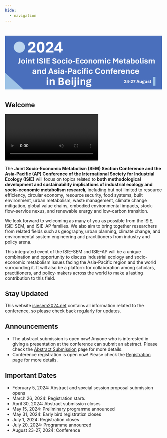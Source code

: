 ```yaml
---
hide:
  - navigation
---
```


# ![1706701450090](image/index/1706701450090.png)

## Welcome

<video controls>
<source src="image/index/1706717580636.mp4" type="video/mp4">
</video>

The **Joint Socio-Economic Metabolism (SEM) Section Conference and the Asia-Pacific (AP) Conference of the International Society for Industrial Ecology (ISIE)** will focus on topics related to **both methodological development and sustainability implications of industrial ecology and socio-economic metabolism research**, including but not limited to resource efficiency, circular economy, resource security, food systems, built environment, urban metabolism, waste management, climate change mitigation, global value chains, embodied environmental impacts, stock-flow-service nexus, and renewable energy and low-carbon transition.

We look forward to welcoming as many of you as possible from the ISIE, ISIE-SEM, and ISIE-AP families. We also aim to bring together researchers from related fields such as geography, urban planning, climate change, and environmental system engineering and practitioners from industry and policy arena.

This integrated event of the ISIE-SEM and ISIE-AP will be a unique combination and opportunity to discuss industrial ecology and socio-economic metabolism issues facing the Asia-Pacific region and the world surrounding it. It will also be a platform for collaboration among scholars, practitioners, and policy-makers across the world to make a lasting contribution to this field.

## Stay Updated

<!-- This section title has hyperlink in /Program/index.md -->
<!-- 这一部分在 /Program/index.md 中有超链接，注意标题的修改 -->

This website [isiesem2024.net](index.md) contains all information related to the conference, so please check back regularly for updates.

## Announcements

- The abstract submission is open now! Anyone who is interested in giving a presentation at the conference can submit an abstract. Please check the [Abstract Submission](Program/Abstract.md) page for more details.
- Conference registration is open now! Please check the [Registration](Registration/index.md) page for more details.

## Important Dates

- February 5, 2024: Abstract and special session proposal submission opens
- March 26, 2024: Registration starts
- April 30, 2024: Abstract submission closes
- May 15, 2024: Preliminary programme announced
- May 31, 2024: Early bird registration closes
- July 1, 2024: Registration closes
- July 20, 2024: Programme announced
- August 23-27, 2024: Conference
